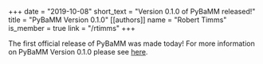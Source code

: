 +++
date = "2019-10-08"
short_text = "Version 0.1.0 of PyBaMM released!"
title = "PyBaMM Version 0.1.0"
[[authors]]
   name = "Robert Timms"
   is_member = true
   link = "/rtimms"
+++

The first official release of PyBaMM was made today! For more information on PyBaMM Version 0.1.0 please see [here](https://github.com/pybamm-team/PyBaMM/releases/tag/v0.1.0).

